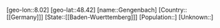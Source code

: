 ﻿---
location: [48.42,8.02]
type: City
tags:
- geo/City


SpocWebEntityId: 30410
isDeleted: false
confidential: public

---
[geo-lon::8.02]
[geo-lat::48.42]
[name::Gengenbach]
[Country::[[Germany]]]
[State::[[Baden-Wuerttemberg]]]
[Population::]
[Unknown::]

